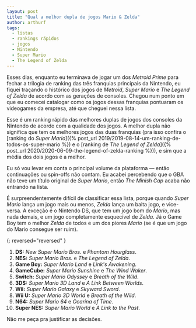 ```yaml
---
layout: post
title: "Qual a melhor dupla de jogos Mario & Zelda"
author: arthurf
tags:
  - listas
  - rankings rápidos
  - jogos
  - Nintendo
  - Super Mario
  - The Legend of Zelda
---
```


Esses dias, enquanto eu terminava de jogar um dos _Metroid Prime_ para fechar a trilogia de ranking das três franquias principais da Nintendo, eu fiquei traçando o histórico dos jogos de _Metroid_, _Super Mario_ e _The Legend of Zelda_ de acordo com as gerações de consoles. Chegou num ponto em que eu comecei catalogar como os jogos dessas franquias pontuaram os videogames da empresa, até que cheguei nessa lista.

Esse é um ranking rápido das melhores duplas de jogos dos consoles da Nintendo de acordo com a qualidade dos jogos. A melhor dupla não significa que tem os melhores jogos das duas franquias (pra isso confira o [ranking do _Super Mario_]({% post_url 2019/2019-08-14-um-ranking-de-todos-os-super-mario %}) e o [ranking de _The Legend of Zelda_]({% post_url 2020/2020-06-09-the-legend-of-zelda-ranking %})), e sim que a média dos dois jogos é a melhor.

Eu só vou levar em conta o principal volume da plataforma — então continuações ou spin-offs não contam. Eu acabei percebendo que o GBA não teve um título original de _Super Mario_, então _The Minish Cap_ acaba não entrando na lista.

É surpreendentemente difícil de classificar essa lista, porque quando _Super Mario_ lança um jogo mais ou menos, _Zelda_ lança um baita jogo, e vice-versa. A exceção é o Nintendo DS, que tem um jogo bom do _Mario_, mas nada demais, e um jogo completamente esquecível de _Zelda_. Já o Game Boy tem o melhor _Zelda_ de todos e um dos piores _Mario_ (se é que um jogo do Mario consegue ser ruim). 

{: reversed="reversed" }
1. **DS:** _New Super Mario Bros._ e _Phantom Hourglass_.
2. **NES:** _Super Mario Bros._ e _The Legend of Zelda_.
3. **Game Boy:** _Super Mario Land_ e _Link's Awakening_.
4. **GameCube:** _Super Mario Sunshine_ e _The Wind Waker_.
5. **Switch:** _Super Mario Odyssey_ e _Breath of the Wild_.
6. **3DS:** _Super Mario 3D Land_ e _A Link Between Worlds_.
7. **Wii:** _Super Mario Galaxy_ e _Skyward Sword_.
8. **Wii U:** _Super Mario 3D World_ e _Breath of the Wild_.
9. **N64:** _Super Mario 64_ e _Ocarina of Time_.
10. **Super NES:** _Super Mario World_ e _A Link to the Past_.

Não me peça pra justificar as decisões.
